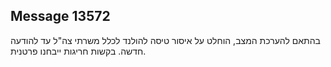 ## Message 13572

בהתאם להערכת המצב, הוחלט על איסור טיסה להולנד לכלל משרתי צה"ל עד להודעה חדשה.
בקשות חריגות ייבחנו פרטנית.

